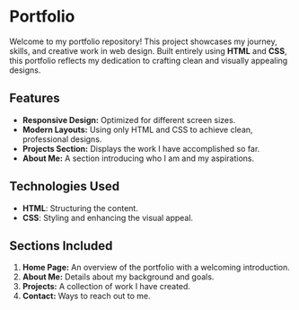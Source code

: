 # Portfolio

Welcome to my portfolio repository! This project showcases my journey, skills, and creative work in web design. Built entirely using **HTML** and **CSS**, this portfolio reflects my dedication to crafting clean and visually appealing designs.

## Features
- **Responsive Design:** Optimized for different screen sizes.
- **Modern Layouts:** Using only HTML and CSS to achieve clean, professional designs.
- **Projects Section:** Displays the work I have accomplished so far.
- **About Me:** A section introducing who I am and my aspirations.

## Technologies Used
- **HTML**: Structuring the content.
- **CSS**: Styling and enhancing the visual appeal.


## Sections Included
1. **Home Page:** An overview of the portfolio with a welcoming introduction.
2. **About Me:** Details about my background and goals.
3. **Projects:** A collection of work I have created.
4. **Contact:** Ways to reach out to me.


